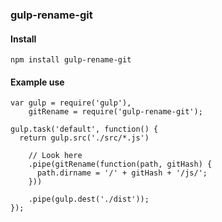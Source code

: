 ### gulp-rename-git

#### Install

```
npm install gulp-rename-git
```

#### Example use

```
var gulp = require('gulp'),
    gitRename = require('gulp-rename-git');

gulp.task('default', function() {
  return gulp.src('./src/*.js')

    // Look here
    .pipe(gitRename(function(path, gitHash) {
      path.dirname = '/' + gitHash + '/js/';
    }))

    .pipe(gulp.dest('./dist'));
});
```
